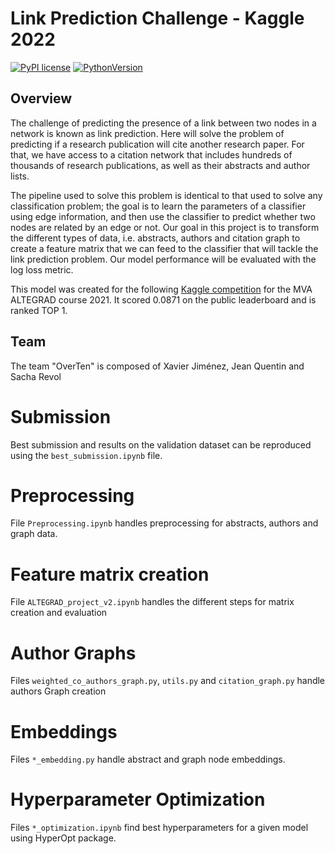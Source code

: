 # Link Prediction Challenge - Kaggle 2022
[![PyPI license](https://img.shields.io/pypi/l/ansicolortags.svg)](https://pypi.python.org/pypi/ansicolortags/) [![PythonVersion](https://camo.githubusercontent.com/fcb8bcdc6921dd3533a1ed259cebefdacbc27f2148eab6af024f6d6458d5ec1f/68747470733a2f2f696d672e736869656c64732e696f2f62616467652f707974686f6e2d332e36253230253743253230332e37253230253743253230332e38253230253743253230332e392d626c7565)](https://img.shields.io/badge/python-3.6%20%7C%203.7%20%7C%203.8%20%7C%203.9-blue)
 ## Overview
 
The challenge of predicting the presence of a link between two nodes in a network is known as link prediction. Here will solve the problem of predicting if a research publication will cite another research paper. For that, we have access to a citation network that includes hundreds of thousands of research publications, as well as their abstracts and author lists.

The pipeline used to solve this problem is identical to that used to solve any classification problem; the goal is to learn the parameters of a classifier using edge information, and then use the classifier to predict whether two nodes are related by an edge or not. Our goal in this project is to transform the different types of data, i.e. abstracts, authors and citation graph to create a feature matrix that we can feed to the classifier that will tackle the link prediction problem. Our model performance will be evaluated with the log loss metric.

This model was created for the following [Kaggle competition](https://www.kaggle.com/c/altegrad-2021/leaderboard) for the MVA ALTEGRAD course 2021. It scored 0.0871 on the public leaderboard and is ranked TOP 1.

## Team
The team "OverTen" is composed of Xavier Jiménez, Jean Quentin and Sacha Revol

# Submission
Best submission and results on the validation dataset can be reproduced using the `best_submission.ipynb` file.

# Preprocessing
File `Preprocessing.ipynb` handles preprocessing for abstracts, authors and graph data.

# Feature matrix creation
File `ALTEGRAD_project_v2.ipynb` handles the different steps for matrix creation and evaluation

# Author Graphs
Files `weighted_co_authors_graph.py`, `utils.py` and `citation_graph.py` handle authors Graph creation

# Embeddings
Files `*_embedding.py` handle abstract and graph node embeddings.

# Hyperparameter Optimization
Files `*_optimization.ipynb` find best hyperparameters for a given model using HyperOpt package.




